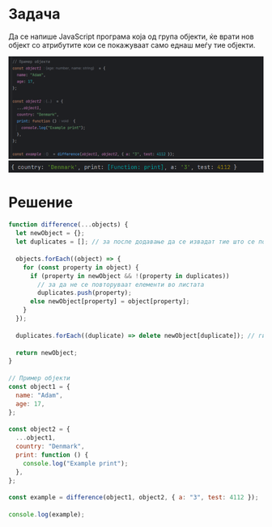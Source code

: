 # Задача

Да се напише JavaScript програма која од група објекти, ќе врати нов објект со атрибутите кои се покажуваат само еднаш меѓу тие објекти.

![img](img/screen1.png)
![img](img/screen2.png)

# Решение

```js
function difference(...objects) {
  let newObject = {};
  let duplicates = []; // за после додавање да се извадат тие што се појавиле повеќе од еднаш

  objects.forEach((object) => {
    for (const property in object) {
      if (property in newObject && !(property in duplicates))
        // за да не се повторуваат елементи во листата
        duplicates.push(property);
      else newObject[property] = object[property];
    }
  });

  duplicates.forEach((duplicate) => delete newObject[duplicate]); // ги брише сите дупликати во објектот

  return newObject;
}

// Пример објекти
const object1 = {
  name: "Adam",
  age: 17,
};

const object2 = {
  ...object1,
  country: "Denmark",
  print: function () {
    console.log("Example print");
  },
};

const example = difference(object1, object2, { a: "3", test: 4112 });

console.log(example);
```
